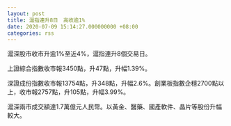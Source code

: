 ```yaml
---
layout: post
title: 滬指連升8日　高收逾1%
date: 2020-07-09 15:14:27.000000000 +08:00
categories: rss
---
```


滬深股市收市升逾1%至近4%，滬指連升8個交易日。

上證綜合指數收市報3450點，升47點，升幅1.39%。

深證成份指數收市報13754點，升348點，升幅2.6%。創業板指數企穩2700點以上，收市報2757點，升105點，升幅3.99%。

滬深兩市成交額達1.7萬億元人民幣。以黃金、醫藥、國產軟件、晶片等股份升幅較大。
